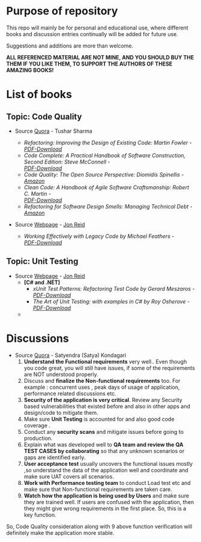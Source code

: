 # Purpose of repository
This repo will mainly be for personal and educational use, where different books and discussion entries continually will be added for future use.

Suggestions and additions are more than welcome.

**ALL REFERENCED MATERIAL ARE NOT MINE, AND YOU SHOULD BUY THE THEM IF YOU LIKE THEM, TO SUPPORT THE AUTHORS OF THESE AMAZING BOOKS!**
# List of books
## Topic: Code Quality
* Source [Quora](https://www.quora.com/What-are-some-good-books-about-code-quality) - Tushar Sharma
  * _Refactoring: Improving the Design of Existing Code: Martin Fowler_ -<br> _[PDF-Download](https://www.csie.ntu.edu.tw/~r95004/Refactoring_improving_the_design_of_existing_code.pdf)_
  * _Code Complete: A Practical Handbook of Software Construction, Second Edition: Steve McConnell_ -<br> _[PDF-Download](http://aroma.vn/web/wp-content/uploads/2016/11/code-complete-2nd-edition-v413hav.pdf)_
  * _Code Quality: The Open Source Perspective: Diomidis Spinellis_ - <br> _[Amazon](https://www.amazon.com/gp/product/0321166078/ref=as_li_tl?camp=1789&creative=9325&creativeASIN=0321166078&ie=UTF8&linkCode=as2&linkId=YEMB3NJPSFIMX6ZR&tag=croc03-20)_
  * _Clean Code: A Handbook of Agile Software Craftsmanship: Robert C. Martin_ -<br> _[PDF-Download](https://www.investigatii.md/uploads/resurse/Clean_Code.pdf)_
  * _Refactoring for Software Design Smells: Managing Technical Debt_ - <br> _[Amazon](https://www.amazon.com/Refactoring-Software-Design-Smells-Technical-ebook/dp/B00PIREN5I)_
  
* Source [Webpage](https://qualitycoding.org/books/) - [Jon Reid](https://twitter.com/qcoding)
  * _Working Effectively with Legacy Code by Michael Feathers_ -<br> _[PDF-Download](https://github.com/oolee/software-development-ebooks/blob/master/%5BWorking%20Effectively%20with%20Legacy%20Code%20(Robert%20C.%20Martin%20Series)%20Kindle%20Edition%20by%20Michael%20Feathers%20-%202005%5D.pdf)_
  
## Topic: Unit Testing
* Source [Webpage](https://qualitycoding.org/books/) - [Jon Reid](https://twitter.com/qcoding)
  * **[C# and .NET]**
    * _xUnit Test Patterns: Refactoring Test Code by Gerard Meszaros_ - <br> _[PDF-Download](https://github.com/oolee/software-development-ebooks/blob/master/%5BxUnit%20Test%20Patterns%20Refactoring%20Test%20Code%20(Addison-Wesley%20Signature%20Series%20(Fowler))%20Kindle%20Edition%20by%20Gerard%20Meszaros%20-%202007%5D.pdf)_
     * _The Art of Unit Testing: with examples in C# by Roy Osherove_ - <br> _[PDF-Download](https://piazza-resources.s3.amazonaws.com/j11t8bsxngk3r3/j2lw6zcyt5t6lu/Osherove_2014_Art_of_Unit_Testing_2nd_ed.pdf?X-Amz-Algorithm=AWS4-HMAC-SHA256&X-Amz-Credential=ASIAR6AWVCBX6HFIWNSE%2F20190615%2Fus-east-1%2Fs3%2Faws4_request&X-Amz-Date=20190615T081729Z&X-Amz-Expires=3600&X-Amz-SignedHeaders=host&X-Amz-Security-Token=AgoJb3JpZ2luX2VjENb%2F%2F%2F%2F%2F%2F%2F%2F%2F%2FwEaCXVzLWVhc3QtMSJHMEUCIG6PYToOODhfb6n0SlDu0apefXa6F2Ml2KWwocQFYDx4AiEA1LJSnPg7nT2NaMBKu%2BYCLvmZSSPtIurquJwzuqMz2Skq4wMI%2F%2F%2F%2F%2F%2F%2F%2F%2F%2F%2F%2FARAAGgwxMzMxOTE1MDM5ODMiDEze7xOWl7uBZ6Du4Cq3AyStR0YC%2FPVCriF1K6OEj8WHwG0CBTQN6wxiQklTpo4jQdmhcjV04VfWxyZ8ucbBlP8zBbVI4ow5u0GgSCJ5zEjV7WzJQSfyR4ezZkViufBxPJK92ScsjVt0tWFui6RjZdMesj95thq7OvyA%2Bm8HFcEeAzvGJLKXTNNRJeVsYuR3OmRkRX1mb6maVBm7I5D%2FJHky5I9rdipdTqa1otHvYO83lq1gQfp1MBLwMCJKAjghbncRq%2BJg%2BiKllohPY4glbizoHHEnoh5lDWSadpa3cbHlWO73D%2FdtukSqVXVa1YnklDhQdXijumcTcXctpulftBi45b6uJZc7KffNaAIgl68Zk%2FX58lKCF3lrZ3cEzSj6KgIGlKmLIe26PliihLgRymqBfptpWr8W337MUep%2FHAAM6PT4aMsJ%2FHBI10q0WtMMyGglLtB9xABPuxD4hg95y7UOhPq8r6YbFpzWk3fUeBzxqgOezki7lNJut5c%2FB1Kd%2B6NKmx3Rg5fN1NbfkTbb8sgWfGH%2BDeeZtwz3alLkz5zUeS9IihWVKTKxknLtgaTD4xpacjFlqlhgxH4ke9LFTxX3gSDbd%2BEwrIuS6AU6tAEDnp01j5DqTqtMOfOl5elCNxpHa%2BwdZc3E%2B0QtK1TJwnuhu6CLgXUQTVcpaZrMUt1r1iYNCcqeXl3uXv0%2FUY4w%2FciepLwAHO9SCrGpolI%2BK1AATaksoXbQA9YFt83TiQl6BOHckKLoUndvLBvfqn4oQYdzkiu7wXBewfgPRAK5JfJlIdKU6SI2r0pkaOU2fqta0f811IHXMqG2dwTrZVSpuxUYwhUQJV%2FxV42RZRFMIDacarU%3D&X-Amz-Signature=bc474db571ed6c656ebf9da3d28f126ece225d5483be971b62b74b4803b8caf0)_ 
   * 
   
# Discussions
* Source [Quora](https://www.quora.com/What-are-some-good-books-about-code-quality) - Satyendra (Satya) Kondagari
  1. **Understand the Functional requirements** very well.. Even though you code great, you will still have issues, if some of the      requirements are NOT understood properly.
  2. Discuss and **finalize the Non-functional requirements** too. For example : concurrent uses , peak days of usage of application, performance related discussions etc.
  3. **Security of the application is very critical**. Review any Security based vulnerabilities that existed before and also in other apps and design/code to mitigate them.
  4. Make sure **Unit Testing** is accounted for and also good code coverage .
  5. Conduct any **security scans** and mitigate issues before going to production.
  6. Explain what was developed well to **QA team and review the QA TEST CASES by collaborating** so that any unknown scenarios or gaps are identified early.
  7. **User acceptance test** usually uncovers the functional issues mostly ,so understand the data of the application well and coordinate and make sure UAT covers all scenarios.
  8. **Work with Performance testing team** to conduct Load test etc and make sure that Non-functional requirements are taken care.
  9. **Watch how the application is being used by Users** and make sure they are trained well. If users are confused with the application, then they might give wrong requirements in the first place. So, this is a key function.

So, Code Quality consideration along with 9 above function verification will definitely make the application more stable.
